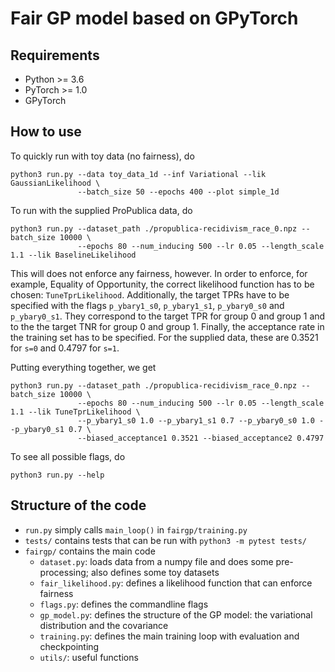 # Fair GP model based on GPyTorch

## Requirements

* Python >= 3.6
* PyTorch >= 1.0
* GPyTorch

## How to use
To quickly run with toy data (no fairness), do

```
python3 run.py --data toy_data_1d --inf Variational --lik GaussianLikelihood \
               --batch_size 50 --epochs 400 --plot simple_1d
```

To run with the supplied ProPublica data, do

```
python3 run.py --dataset_path ./propublica-recidivism_race_0.npz --batch_size 10000 \
               --epochs 80 --num_inducing 500 --lr 0.05 --length_scale 1.1 --lik BaselineLikelihood
```

This will does not enforce any fairness, however.
In order to enforce, for example, Equality of Opportunity,
the correct likelihood function has to be chosen: `TuneTprLikelihood`.
Additionally, the target TPRs have to be specified with the flags
`p_ybary1_s0`, `p_ybary1_s1`, `p_ybary0_s0` and `p_ybary0_s1`.
They correspond to the target TPR for group 0 and group 1
and to the the target TNR for group 0 and group 1.
Finally, the acceptance rate in the training set has to be specified.
For the supplied data, these are 0.3521 for `s=0` and 0.4797 for `s=1`.

Putting everything together, we get

```
python3 run.py --dataset_path ./propublica-recidivism_race_0.npz --batch_size 10000 \
               --epochs 80 --num_inducing 500 --lr 0.05 --length_scale 1.1 --lik TuneTprLikelihood \
               --p_ybary1_s0 1.0 --p_ybary1_s1 0.7 --p_ybary0_s0 1.0 --p_ybary0_s1 0.7 \
               --biased_acceptance1 0.3521 --biased_acceptance2 0.4797
```

To see all possible flags, do

```
python3 run.py --help
```

## Structure of the code

* `run.py` simply calls `main_loop()` in `fairgp/training.py`
* `tests/` contains tests that can be run with `python3 -m pytest tests/`
* `fairgp/` contains the main code
  - `dataset.py`: loads data from a numpy file and does some pre-processing;
    also defines some toy datasets
  - `fair_likelihood.py`: defines a likelihood function that can enforce fairness
  - `flags.py`: defines the commandline flags
  - `gp_model.py`: defines the structure of the GP model:
    the variational distribution and the covariance
  - `training.py`: defines the main training loop with evaluation and checkpointing
  - `utils/`: useful functions

